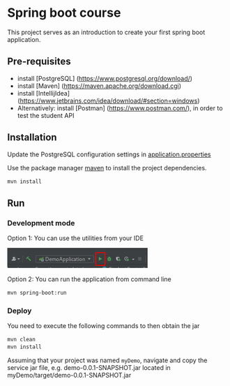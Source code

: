 # Spring boot course 

This project serves as an introduction to create your first spring boot application.

## Pre-requisites
- install [PostgreSQL] (https://www.postgresql.org/download/)
- install [Maven] (https://maven.apache.org/download.cgi)
- install [IntellijIdea] (https://www.jetbrains.com/idea/download/#section=windows)
- Alternatively: install [Postman] (https://www.postman.com/), in order to test the student API

## Installation

Update the PostgreSQL configuration settings in [application.properties](src/main/resources/application.properties)

Use the package manager [maven](https://maven.apache.org/download.cgi) to install the project dependencies.

```bash
mvn install
```

## Run
### Development mode
Option 1: You can use the utilities from your IDE

![img.png](img.png)

Option 2: You can run the application from command line

```bash
mvn spring-boot:run
```

### Deploy 

You need to execute the following commands to then obtain the jar

```bash
mvn clean
mvn install
```

Assuming that your project was named `myDemo`, navigate and copy the service jar file, e.g. demo-0.0.1-SNAPSHOT.jar
located in myDemo/target/demo-0.0.1-SNAPSHOT.jar